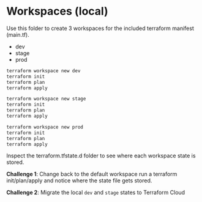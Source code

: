 # Workspaces (local)

Use this folder to create 3 workspaces for the included terraform manifest (main.tf).

- dev
- stage
- prod

```bash
terraform workspace new dev
terraform init
terraform plan
terraform apply

terraform workspace new stage
terraform init
terraform plan
terraform apply

terraform workspace new prod
terraform init
terraform plan
terraform apply
```

Inspect the terraform.tfstate.d folder to see where each workspace state is stored.

**Challenge 1**: Change back to the default workspace run a terraform init/plan/apply and notice where the state file gets stored.

**Challenge 2**: Migrate the local `dev` and `stage` states to Terraform Cloud
